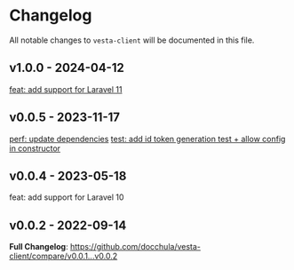 # Changelog

All notable changes to `vesta-client` will be documented in this file.

## v1.0.0 - 2024-04-12

[feat: add support for Laravel 11](https://github.com/docchula/vesta-client/commit/ed47484654206b3a573545e9e79bc6c202c5c878)

## v0.0.5 - 2023-11-17

[perf: update dependencies](https://github.com/docchula/vesta-client/commit/ff5a2579be0d4aafce81ccdc139a22e0fe2755b3)
[test: add id token generation test + allow config in constructor](https://github.com/docchula/vesta-client/commit/db94f5ba7b3d66b0658fae40c1eb58c277993784)

## v0.0.4 - 2023-05-18

feat: add support for Laravel 10

## v0.0.2 - 2022-09-14

**Full Changelog**: https://github.com/docchula/vesta-client/compare/v0.0.1...v0.0.2
